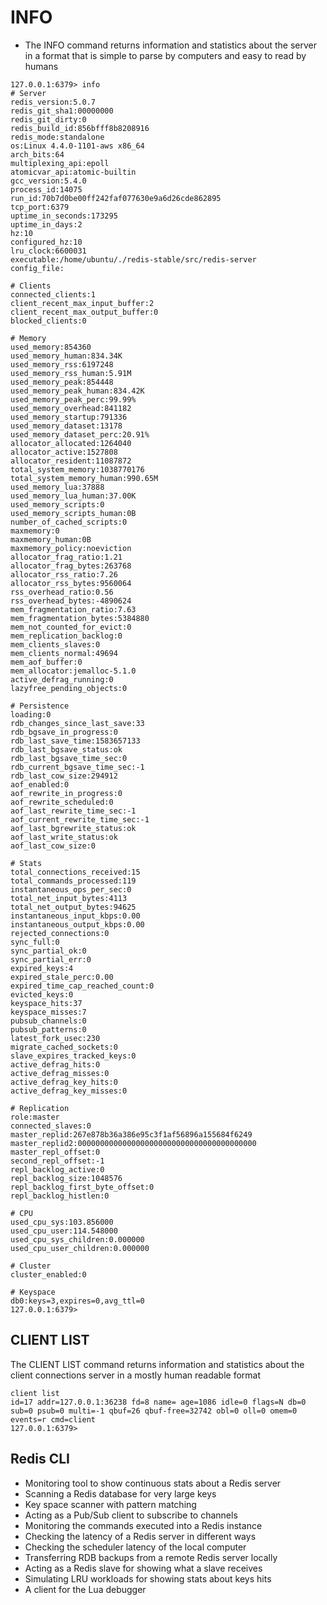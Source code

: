 # INFO

- The INFO command returns information and statistics about the server in a format that is simple to parse by computers and easy to read by humans

```
127.0.0.1:6379> info
# Server
redis_version:5.0.7
redis_git_sha1:00000000
redis_git_dirty:0
redis_build_id:856bfff8b8208916
redis_mode:standalone
os:Linux 4.4.0-1101-aws x86_64
arch_bits:64
multiplexing_api:epoll
atomicvar_api:atomic-builtin
gcc_version:5.4.0
process_id:14075
run_id:70b7d0be00ff242faf077630e9a6d26cde862895
tcp_port:6379
uptime_in_seconds:173295
uptime_in_days:2
hz:10
configured_hz:10
lru_clock:6600031
executable:/home/ubuntu/./redis-stable/src/redis-server
config_file:

# Clients
connected_clients:1
client_recent_max_input_buffer:2
client_recent_max_output_buffer:0
blocked_clients:0

# Memory
used_memory:854360
used_memory_human:834.34K
used_memory_rss:6197248
used_memory_rss_human:5.91M
used_memory_peak:854448
used_memory_peak_human:834.42K
used_memory_peak_perc:99.99%
used_memory_overhead:841182
used_memory_startup:791336
used_memory_dataset:13178
used_memory_dataset_perc:20.91%
allocator_allocated:1264040
allocator_active:1527808
allocator_resident:11087872
total_system_memory:1038770176
total_system_memory_human:990.65M
used_memory_lua:37888
used_memory_lua_human:37.00K
used_memory_scripts:0
used_memory_scripts_human:0B
number_of_cached_scripts:0
maxmemory:0
maxmemory_human:0B
maxmemory_policy:noeviction
allocator_frag_ratio:1.21
allocator_frag_bytes:263768
allocator_rss_ratio:7.26
allocator_rss_bytes:9560064
rss_overhead_ratio:0.56
rss_overhead_bytes:-4890624
mem_fragmentation_ratio:7.63
mem_fragmentation_bytes:5384880
mem_not_counted_for_evict:0
mem_replication_backlog:0
mem_clients_slaves:0
mem_clients_normal:49694
mem_aof_buffer:0
mem_allocator:jemalloc-5.1.0
active_defrag_running:0
lazyfree_pending_objects:0

# Persistence
loading:0
rdb_changes_since_last_save:33
rdb_bgsave_in_progress:0
rdb_last_save_time:1583657133
rdb_last_bgsave_status:ok
rdb_last_bgsave_time_sec:0
rdb_current_bgsave_time_sec:-1
rdb_last_cow_size:294912
aof_enabled:0
aof_rewrite_in_progress:0
aof_rewrite_scheduled:0
aof_last_rewrite_time_sec:-1
aof_current_rewrite_time_sec:-1
aof_last_bgrewrite_status:ok
aof_last_write_status:ok
aof_last_cow_size:0

# Stats
total_connections_received:15
total_commands_processed:119
instantaneous_ops_per_sec:0
total_net_input_bytes:4113
total_net_output_bytes:94625
instantaneous_input_kbps:0.00
instantaneous_output_kbps:0.00
rejected_connections:0
sync_full:0
sync_partial_ok:0
sync_partial_err:0
expired_keys:4
expired_stale_perc:0.00
expired_time_cap_reached_count:0
evicted_keys:0
keyspace_hits:37
keyspace_misses:7
pubsub_channels:0
pubsub_patterns:0
latest_fork_usec:230
migrate_cached_sockets:0
slave_expires_tracked_keys:0
active_defrag_hits:0
active_defrag_misses:0
active_defrag_key_hits:0
active_defrag_key_misses:0

# Replication
role:master
connected_slaves:0
master_replid:267e878b36a386e95c3f1af56896a155684f6249
master_replid2:0000000000000000000000000000000000000000
master_repl_offset:0
second_repl_offset:-1
repl_backlog_active:0
repl_backlog_size:1048576
repl_backlog_first_byte_offset:0
repl_backlog_histlen:0

# CPU
used_cpu_sys:103.856000
used_cpu_user:114.548000
used_cpu_sys_children:0.000000
used_cpu_user_children:0.000000

# Cluster
cluster_enabled:0

# Keyspace
db0:keys=3,expires=0,avg_ttl=0
127.0.0.1:6379>
```

## CLIENT LIST


The CLIENT LIST command returns information and statistics about the client connections server in a mostly human readable format


```
client list
id=17 addr=127.0.0.1:36238 fd=8 name= age=1086 idle=0 flags=N db=0 sub=0 psub=0 multi=-1 qbuf=26 qbuf-free=32742 obl=0 oll=0 omem=0 events=r cmd=client
127.0.0.1:6379> 
```

## Redis CLI

- Monitoring tool to show continuous stats about a Redis server
- Scanning a Redis database for very large keys
- Key space scanner with pattern matching
- Acting as a Pub/Sub client to subscribe to channels
- Monitoring the commands executed into a Redis instance
- Checking the latency of a Redis server in different ways
- Checking the scheduler latency of the local computer
- Transferring RDB backups from a remote Redis server locally
- Acting as a Redis slave for showing what a slave receives
- Simulating LRU workloads for showing stats about keys hits
- A client for the Lua debugger
